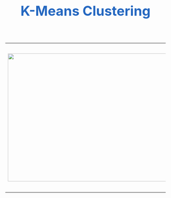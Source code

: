 <br><br><center><h1 style="font-size:3em;color:#2467C0">K-Means Clustering

</h1></center>
<br>
<table>
<col width="600">
<col width="500">
<tr>
<td><img src="https://i.imgur.com/S65Sk9c.jpg" align="middle" style="width:660;height:400px;"/></td>
<td>
<strong>
Clustering is a type of Unsupervised learning.
</strong>  This is very often used when you don’t have labeled data. K-Means Clustering is one of the popular clustering algorithm.<strong> The goal of this algorithm is to find groups(clusters) in the given data</strong>. In this post we will implement K-Means algorithm using Python from scratch.
<br>

</td>
</tr>
</table>
